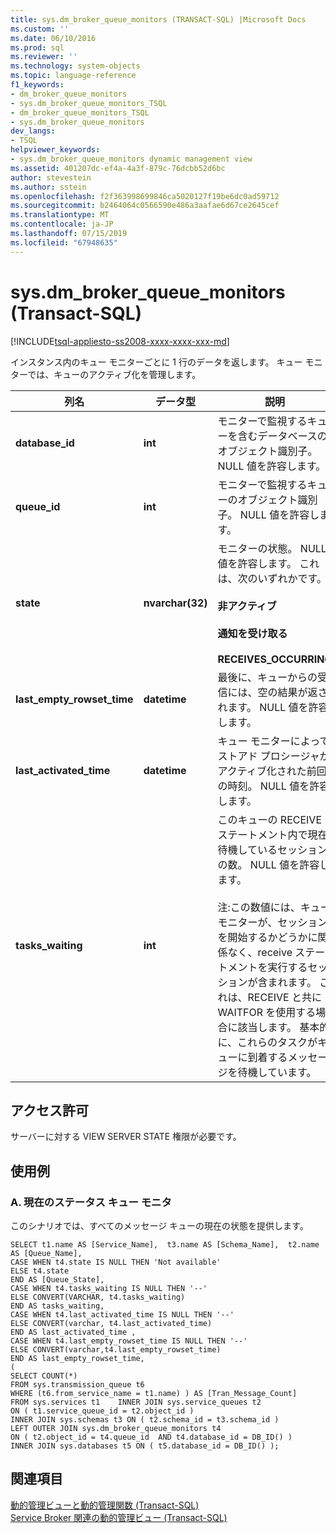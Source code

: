 ```yaml
---
title: sys.dm_broker_queue_monitors (TRANSACT-SQL) |Microsoft Docs
ms.custom: ''
ms.date: 06/10/2016
ms.prod: sql
ms.reviewer: ''
ms.technology: system-objects
ms.topic: language-reference
f1_keywords:
- dm_broker_queue_monitors
- sys.dm_broker_queue_monitors_TSQL
- dm_broker_queue_monitors_TSQL
- sys.dm_broker_queue_monitors
dev_langs:
- TSQL
helpviewer_keywords:
- sys.dm_broker_queue_monitors dynamic management view
ms.assetid: 401207dc-ef4a-4a3f-879c-76dcbb52d6bc
author: stevestein
ms.author: sstein
ms.openlocfilehash: f2f363998699846ca5020127f19be6dc0ad59712
ms.sourcegitcommit: b2464064c0566590e486a3aafae6d67ce2645cef
ms.translationtype: MT
ms.contentlocale: ja-JP
ms.lasthandoff: 07/15/2019
ms.locfileid: "67948635"
---
```

# <a name="sysdmbrokerqueuemonitors-transact-sql"></a>sys.dm_broker_queue_monitors (Transact-SQL)
[!INCLUDE[tsql-appliesto-ss2008-xxxx-xxxx-xxx-md](../../includes/tsql-appliesto-ss2008-xxxx-xxxx-xxx-md.md)]

  インスタンス内のキュー モニターごとに 1 行のデータを返します。 キュー モニターでは、キューのアクティブ化を管理します。  
  

|列名|データ型|説明|  
|-----------------|---------------|-----------------|  
|**database_id**|**int**|モニターで監視するキューを含むデータベースのオブジェクト識別子。 NULL 値を許容します。|  
|**queue_id**|**int**|モニターで監視するキューのオブジェクト識別子。 NULL 値を許容します。|  
|**state**|**nvarchar(32)**|モニターの状態。 NULL 値を許容します。 これは、次のいずれかです。<br /><br /> **非アクティブ**<br /><br /> **通知を受け取る**<br /><br /> **RECEIVES_OCCURRING**|  
|**last_empty_rowset_time**|**datetime**|最後に、キューからの受信には、空の結果が返されます。 NULL 値を許容します。|  
|**last_activated_time**|**datetime**|キュー モニターによってストアド プロシージャがアクティブ化された前回の時刻。 NULL 値を許容します。|  
|**tasks_waiting**|**int**|このキューの RECEIVE ステートメント内で現在待機しているセッションの数。 NULL 値を許容します。<br /><br /> 注:この数値には、キュー モニターが、セッションを開始するかどうかに関係なく、receive ステートメントを実行するセッションが含まれます。 これは、RECEIVE と共に WAITFOR を使用する場合に該当します。 基本的に、これらのタスクがキューに到着するメッセージを待機しています。|  
  
## <a name="permissions"></a>アクセス許可  
 サーバーに対する VIEW SERVER STATE 権限が必要です。  
  
## <a name="examples"></a>使用例  
  
### <a name="a-current-status-queue-monitor"></a>A. 現在のステータス キュー モニタ  
 このシナリオでは、すべてのメッセージ キューの現在の状態を提供します。  
  
```  
SELECT t1.name AS [Service_Name],  t3.name AS [Schema_Name],  t2.name AS [Queue_Name],    
CASE WHEN t4.state IS NULL THEN 'Not available'   
ELSE t4.state   
END AS [Queue_State],    
CASE WHEN t4.tasks_waiting IS NULL THEN '--'   
ELSE CONVERT(VARCHAR, t4.tasks_waiting)   
END AS tasks_waiting,   
CASE WHEN t4.last_activated_time IS NULL THEN '--'   
ELSE CONVERT(varchar, t4.last_activated_time)   
END AS last_activated_time ,    
CASE WHEN t4.last_empty_rowset_time IS NULL THEN '--'   
ELSE CONVERT(varchar,t4.last_empty_rowset_time)   
END AS last_empty_rowset_time,   
(   
SELECT COUNT(*)   
FROM sys.transmission_queue t6   
WHERE (t6.from_service_name = t1.name) ) AS [Tran_Message_Count]   
FROM sys.services t1    INNER JOIN sys.service_queues t2   
ON ( t1.service_queue_id = t2.object_id )     
INNER JOIN sys.schemas t3 ON ( t2.schema_id = t3.schema_id )    
LEFT OUTER JOIN sys.dm_broker_queue_monitors t4   
ON ( t2.object_id = t4.queue_id  AND t4.database_id = DB_ID() )    
INNER JOIN sys.databases t5 ON ( t5.database_id = DB_ID() );  
```  
  
## <a name="see-also"></a>関連項目  
 [動的管理ビューと動的管理関数 &#40;Transact-SQL&#41;](~/relational-databases/system-dynamic-management-views/system-dynamic-management-views.md)   
 [Service Broker 関連の動的管理ビュー &#40;Transact-SQL&#41;](../../relational-databases/system-dynamic-management-views/service-broker-related-dynamic-management-views-transact-sql.md)  
  
  


